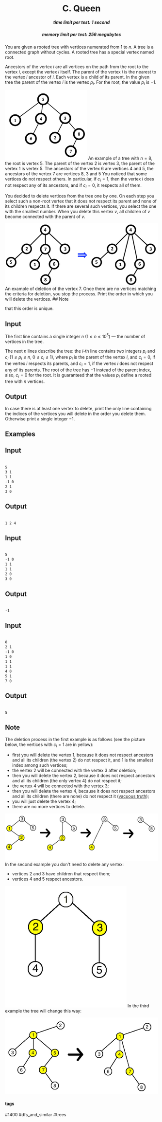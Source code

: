 <h1 style='text-align: center;'> C. Queen</h1>

<h5 style='text-align: center;'>time limit per test: 1 second</h5>
<h5 style='text-align: center;'>memory limit per test: 256 megabytes</h5>

You are given a rooted tree with vertices numerated from $1$ to $n$. A tree is a connected graph without cycles. A rooted tree has a special vertex named root.

Ancestors of the vertex $i$ are all vertices on the path from the root to the vertex $i$, except the vertex $i$ itself. The parent of the vertex $i$ is the nearest to the vertex $i$ ancestor of $i$. Each vertex is a child of its parent. In the given tree the parent of the vertex $i$ is the vertex $p_i$. For the root, the value $p_i$ is $-1$.

 ![](images/b152d9d934c5103e583a9a40ec467986d9bc35ee.png) An example of a tree with $n=8$, the root is vertex $5$. The parent of the vertex $2$ is vertex $3$, the parent of the vertex $1$ is vertex $5$. The ancestors of the vertex $6$ are vertices $4$ and $5$, the ancestors of the vertex $7$ are vertices $8$, $3$ and $5$ You noticed that some vertices do not respect others. In particular, if $c_i = 1$, then the vertex $i$ does not respect any of its ancestors, and if $c_i = 0$, it respects all of them.

You decided to delete vertices from the tree one by one. On each step you select such a non-root vertex that it does not respect its parent and none of its children respects it. If there are several such vertices, you select the one with the smallest number. When you delete this vertex $v$, all children of $v$ become connected with the parent of $v$.

 ![](images/db92b5ca1531444c90beb3aebdcf5c408fadfe55.png) An example of deletion of the vertex $7$. Once there are no vertices matching the criteria for deletion, you stop the process. Print the order in which you will delete the vertices. ## Note

 that this order is unique.

## Input

The first line contains a single integer $n$ ($1 \le n \le 10^5$) — the number of vertices in the tree.

The next $n$ lines describe the tree: the $i$-th line contains two integers $p_i$ and $c_i$ ($1 \le p_i \le n$, $0 \le c_i \le 1$), where $p_i$ is the parent of the vertex $i$, and $c_i = 0$, if the vertex $i$ respects its parents, and $c_i = 1$, if the vertex $i$ does not respect any of its parents. The root of the tree has $-1$ instead of the parent index, also, $c_i=0$ for the root. It is guaranteed that the values $p_i$ define a rooted tree with $n$ vertices.

## Output

In case there is at least one vertex to delete, print the only line containing the indices of the vertices you will delete in the order you delete them. Otherwise print a single integer $-1$.

## Examples

## Input


```

5
3 1
1 1
-1 0
2 1
3 0

```
## Output


```

1 2 4 

```
## Input


```

5
-1 0
1 1
1 1
2 0
3 0

```
## Output


```

-1

```
## Input


```

8
2 1
-1 0
1 0
1 1
1 1
4 0
5 1
7 0

```
## Output


```

5 

```
## Note

The deletion process in the first example is as follows (see the picture below, the vertices with $c_i=1$ are in yellow):

* first you will delete the vertex $1$, because it does not respect ancestors and all its children (the vertex $2$) do not respect it, and $1$ is the smallest index among such vertices;
* the vertex $2$ will be connected with the vertex $3$ after deletion;
* then you will delete the vertex $2$, because it does not respect ancestors and all its children (the only vertex $4$) do not respect it;
* the vertex $4$ will be connected with the vertex $3$;
* then you will delete the vertex $4$, because it does not respect ancestors and all its children (there are none) do not respect it ([vacuous truth](https://en.wikipedia.org/wiki/Vacuous_truth));
* you will just delete the vertex $4$;
* there are no more vertices to delete.

 ![](images/b610881d02b0d42f94df653fe4504a99769fa5ab.png) In the second example you don't need to delete any vertex:

* vertices $2$ and $3$ have children that respect them;
* vertices $4$ and $5$ respect ancestors.

 ![](images/29fd173fdccea52eb7d5a0a0dd2e885cb174a059.png) In the third example the tree will change this way:

 ![](images/8f60102c76aada173d4717a2006395283aad3c16.png) 

#### tags 

#1400 #dfs_and_similar #trees 